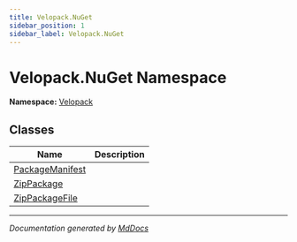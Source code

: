 ```yaml
---
title: Velopack.NuGet
sidebar_position: 1
sidebar_label: Velopack.NuGet
---
```

<!--  
  <auto-generated>   
    The contents of this file were generated by a tool.  
    Changes to this file may be list if the file is regenerated  
  </auto-generated>   
-->

# Velopack.NuGet Namespace

**Namespace:** [Velopack](../index.md)  

## Classes

| Name                                        | Description |
| ------------------------------------------- | ----------- |
| [PackageManifest](PackageManifest/index.md) |             |
| [ZipPackage](ZipPackage/index.md)           |             |
| [ZipPackageFile](ZipPackageFile/index.md)   |             |

___

*Documentation generated by [MdDocs](https://github.com/ap0llo/mddocs)*
